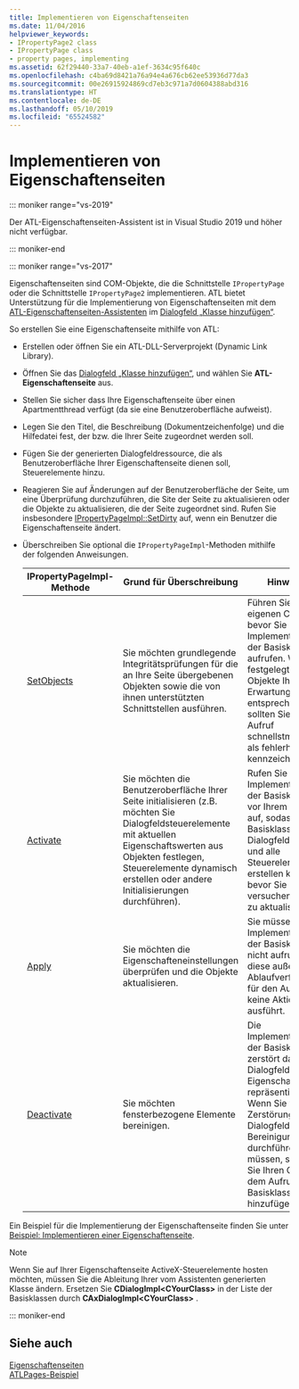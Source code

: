 ```yaml
---
title: Implementieren von Eigenschaftenseiten
ms.date: 11/04/2016
helpviewer_keywords:
- IPropertyPage2 class
- IPropertyPage class
- property pages, implementing
ms.assetid: 62f29440-33a7-40eb-a1ef-3634c95f640c
ms.openlocfilehash: c4ba69d8421a76a94e4a676cb62ee53936d77da3
ms.sourcegitcommit: 00e26915924869cd7eb3c971a7d0604388abd316
ms.translationtype: HT
ms.contentlocale: de-DE
ms.lasthandoff: 05/10/2019
ms.locfileid: "65524582"
---
```

# <a name="implementing-property-pages"></a>Implementieren von Eigenschaftenseiten

::: moniker range="vs-2019"

Der ATL-Eigenschaftenseiten-Assistent ist in Visual Studio 2019 und höher nicht verfügbar.

::: moniker-end

::: moniker range="vs-2017"

Eigenschaftenseiten sind COM-Objekte, die die Schnittstelle `IPropertyPage` oder die Schnittstelle `IPropertyPage2` implementieren. ATL bietet Unterstützung für die Implementierung von Eigenschaftenseiten mit dem [ATL-Eigenschaftenseiten-Assistenten](../atl/reference/atl-property-page-wizard.md) im [Dialogfeld „Klasse hinzufügen“](../ide/add-class-dialog-box.md).

So erstellen Sie eine Eigenschaftenseite mithilfe von ATL:

- Erstellen oder öffnen Sie ein ATL-DLL-Serverprojekt (Dynamic Link Library).

- Öffnen Sie das [Dialogfeld „Klasse hinzufügen“](../ide/add-class-dialog-box.md), und wählen Sie **ATL-Eigenschaftenseite** aus.

- Stellen Sie sicher dass Ihre Eigenschaftenseite über einen Apartmentthread verfügt (da sie eine Benutzeroberfläche aufweist).

- Legen Sie den Titel, die Beschreibung (Dokumentzeichenfolge) und die Hilfedatei fest, der bzw. die Ihrer Seite zugeordnet werden soll.

- Fügen Sie der generierten Dialogfeldressource, die als Benutzeroberfläche Ihrer Eigenschaftenseite dienen soll, Steuerelemente hinzu.

- Reagieren Sie auf Änderungen auf der Benutzeroberfläche der Seite, um eine Überprüfung durchzuführen, die Site der Seite zu aktualisieren oder die Objekte zu aktualisieren, die der Seite zugeordnet sind. Rufen Sie insbesondere [IPropertyPageImpl::SetDirty](../atl/reference/ipropertypageimpl-class.md#setdirty) auf, wenn ein Benutzer die Eigenschaftenseite ändert.

- Überschreiben Sie optional die `IPropertyPageImpl`-Methoden mithilfe der folgenden Anweisungen.

   |IPropertyPageImpl-Methode|Grund für Überschreibung|Hinweise|
   |------------------------------|----------------------------------|-----------|
   |[SetObjects](../atl/reference/ipropertypageimpl-class.md#setobjects)|Sie möchten grundlegende Integritätsprüfungen für die an Ihre Seite übergebenen Objekten sowie die von ihnen unterstützten Schnittstellen ausführen.|Führen Sie Ihren eigenen Code aus, bevor Sie die Implementierung der Basisklasse aufrufen. Wenn die festgelegten Objekte Ihren Erwartungen nicht entsprechen, sollten Sie den Aufruf schnellstmöglich als fehlerhaft kennzeichnen.|
   |[Activate](../atl/reference/ipropertypageimpl-class.md#activate)|Sie möchten die Benutzeroberfläche Ihrer Seite initialisieren (z.B. möchten Sie Dialogfeldsteuerelemente mit aktuellen Eigenschaftswerten aus Objekten festlegen, Steuerelemente dynamisch erstellen oder andere Initialisierungen durchführen).|Rufen Sie die Implementierung der Basisklasse vor Ihrem Code auf, sodass die Basisklasse das Dialogfeldfenster und alle Steuerelemente erstellen kann, bevor Sie versuchen, diese zu aktualisieren.|
   |[Apply](../atl/reference/ipropertypageimpl-class.md#apply)|Sie möchten die Eigenschafteneinstellungen überprüfen und die Objekte aktualisieren.|Sie müssen die Implementierung der Basisklasse nicht aufrufen, da diese außer der Ablaufverfolgung für den Aufruf keine Aktionen ausführt.|
   |[Deactivate](../atl/reference/ipropertypageimpl-class.md#deactivate)|Sie möchten fensterbezogene Elemente bereinigen.|Die Implementierung der Basisklasse zerstört das Dialogfeld, das die Eigenschaftenseite repräsentiert. Wenn Sie vor der Zerstörung des Dialogfelds eine Bereinigung durchführen müssen, sollten Sie Ihren Code vor dem Aufruf der Basisklasse hinzufügen.|

Ein Beispiel für die Implementierung der Eigenschaftenseite finden Sie unter [Beispiel: Implementieren einer Eigenschaftenseite](../atl/example-implementing-a-property-page.md).

> [!NOTE]
> Wenn Sie auf Ihrer Eigenschaftenseite ActiveX-Steuerelemente hosten möchten, müssen Sie die Ableitung Ihrer vom Assistenten generierten Klasse ändern. Ersetzen Sie **CDialogImpl\<CYourClass>** in der Liste der Basisklassen durch **CAxDialogImpl\<CYourClass>** .

::: moniker-end

## <a name="see-also"></a>Siehe auch

[Eigenschaftenseiten](../atl/atl-com-property-pages.md)<br/>
[ATLPages-Beispiel](../overview/visual-cpp-samples.md)
